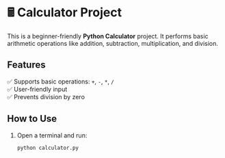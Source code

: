 # 🖩 Calculator Project  

This is a beginner-friendly **Python Calculator** project. It performs basic arithmetic operations like addition, subtraction, multiplication, and division.  

##  Features  
✅ Supports basic operations: `+`, `-`, `*`, `/`  
✅ User-friendly input  
✅ Prevents division by zero  

##  How to Use  
1. Open a terminal and run:  
   ```sh
   python calculator.py
